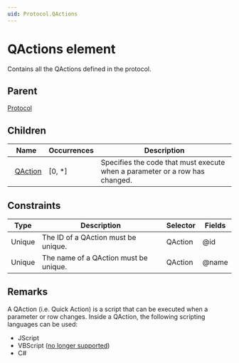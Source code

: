 ```yaml
---
uid: Protocol.QActions
---
```


# QActions element

Contains all the QActions defined in the protocol.

## Parent

[Protocol](xref:Protocol)

## Children

|Name|Occurrences|Description|
|--- |--- |--- |
|&nbsp;&nbsp;[QAction](xref:Protocol.QActions.QAction)|[0, *]|Specifies the code that must execute when a parameter or a row has changed.|

## Constraints

|Type|Description|Selector|Fields|
|--- |--- |--- |--- |
|Unique |The ID of a QAction must be unique. |QAction |@id |
|Unique |The name of a QAction must be unique. |QAction |@name |

## Remarks

A QAction (i.e. Quick Action) is a script that can be executed when a parameter or row changes. Inside a QAction, the following scripting languages can be used:

- JScript
- VBScript ([no longer supported](xref:Software_support_life_cycles#dataminer-functionality-evolution-and-retirement))
- C#
